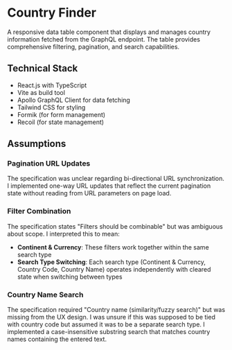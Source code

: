 # Country Finder

A responsive data table component that displays and manages country information fetched from the GraphQL endpoint. The table provides comprehensive filtering, pagination, and search capabilities.

## Technical Stack

- React.js with TypeScript
- Vite as build tool
- Apollo GraphQL Client for data fetching
- Tailwind CSS for styling
- Formik (for form management)
- Recoil (for state management)

## Assumptions

### Pagination URL Updates

The specification was unclear regarding bi-directional URL synchronization. I implemented one-way URL updates that reflect the current pagination state without reading from URL parameters on page load.

### Filter Combination

The specification states "Filters should be combinable" but was ambiguous about scope. I interpreted this to mean:

- **Continent & Currency**: These filters work together within the same search type
- **Search Type Switching**: Each search type (Continent & Currency, Country Code, Country Name) operates independently with cleared state when switching between types

### Country Name Search

The specification required "Country name (similarity/fuzzy search)" but was missing from the UX design. I was unsure if this was supposed to be tied with country code but assumed it was to be a separate search type. I implemented a case-insensitive substring search that matches country names containing the entered text.
